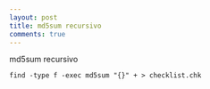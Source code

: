 ```yaml
---
layout: post
title: md5sum recursivo
comments: true
---
```


md5sum recursivo

```
find -type f -exec md5sum "{}" + > checklist.chk
```